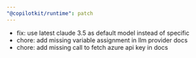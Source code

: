 ```yaml
---
"@copilotkit/runtime": patch
---
```


- fix: use latest claude 3.5 as default model instead of specific
- chore: add missing variable assignment in llm provider docs
- chore: add missing call to fetch azure api key in docs
